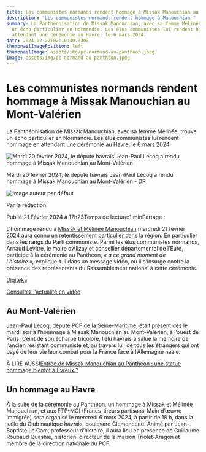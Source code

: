 ```yaml
---
title: Les communistes normands rendent hommage à Missak Manouchian au Mont-Valérien
description: "Les communistes normands rendent hommage à Manouchian "
summary: La Panthéonisation de Missak Manouchian, avec sa femme Mélinée, trouve
  un écho particulier en Normandie. Les élus communistes lui rendent hommage en
  attendant une cérémonie au Havre, le 6 mars 2024.
date: 2024-02-22T02:10:40.330Z
thumbnailImagePosition: left
thumbnailImage: assets/img/pc-normand-au-panthéon.jpeg
image: assets/img/pc-normand-au-panthéon.jpeg
---
```

<!--StartFragment-->

# Les communistes normands rendent hommage à Missak Manouchian au Mont-Valérien

La Panthéonisation de Missak Manouchian, avec sa femme Mélinée, trouve un écho particulier en Normandie. Les élus communistes lui rendent hommage en attendant une cérémonie au Havre, le 6 mars 2024.

![Mardi 20 février 2024, le député havrais Jean-Paul Lecoq a rendu hommage à Missak Manouchian au Mont-Valérien](https://prmeng.rosselcdn.net/sites/default/files/dpistyles_v2/prm_16_9_856w/2024/02/21/node_496385/40169691/public/2024/02/21/12834170.jpeg?itok=ns0EEVe61708532606)

Mardi 20 février 2024, le député havrais Jean-Paul Lecoq a rendu hommage à Missak Manouchian au Mont-Valérien - DR

![Image auteur par défaut](https://prmeng.rosselcdn.net/sites/all/themes/enacarbon_pn/images/pn_logo_gris.png)

Par la rédaction

Publié:21 Février 2024 à 17h23Temps de lecture:1 minPartage :

L’hommage rendu à [Missak et Mélinée Manouchian](https://www.paris-normandie.fr/id495624/article/2024-02-19/missak-manouchian-portrait-de-celui-qui-entrera-au-pantheon-le-21-fevrier) mercredi 21 février 2024 aura connu un retentissement particulier dans la région. En particulier dans les rangs du Parti communiste. Parmi les élus communistes normands, Arnaud Levitre, le maire d’Alizay et conseiller départemental de l’Eure, participe à la cérémonie au Panthéon, *« à ce grand moment de l’histoire »,* explique-t-il dans un message vidéo, où il s’insurge contre la présence des représentants du Rassemblement national à cette cérémonie.

[Digiteka](https://www.ultimedia.com/deliver/generic/iframe/showtitle/1/mdtk/01490263/zone/5/src/xqkufr3/?tagparam=ROS-destination%3DLe+Havre%26CxSegments%3D8nf0q0h91pn7%2C8p9fo36fjd8i%2C8p9fo36fjd8m%2Ca9y6oumq9291%2Ca9yczvjk9ruu%2Caakhy43lwoao%2Caavfzfb44f91%2Caavmagsz9dcv%2Ciui8i76mloq2%26cX_G%3Dcx%3A2n2orjy3pylv73vc3jmb4gp0i8%3A2ejqdbm266otl)

[Consultez l’actualité en vidéo](https://www.paris-normandie.fr/videos)

## Au Mont-Valérien

Jean-Paul Lecoq, député PCF de la Seine-Maritime, était présent dès le mardi soir à l’hommage à Missak Manouchian au Mont-Valérien, à l’ouest de Paris. Ceint de son écharpe tricolore, l’élu havrais a salué la mémoire de l’ancien résistant communiste et, au travers lui, de tous les étrangers qui ont payé de leur vie leur combat pour la France face à l’Allemagne nazie.

À LIRE AUSSI[Entrée de Missak Manouchian au Panthéon : une statue hommage bientôt à Évreux ?](https://www.paris-normandie.fr/id496064/article/2024-02-20/entree-de-missak-manouchian-au-pantheon-une-statue-hommage-bientot-evreux)

## Un hommage au Havre

À la suite de la cérémonie au Panthéon, un hommage à Missak et Mélinée Manouchian, et aux FTP-MOI (Francs-tireurs partisans-Main d’œuvre immigrée) sera organisé le mercredi 6 mars 2024, à partir de 18 h, dans la salle du Club nautique havrais, boulevard Clemenceau. Animé par Jean-Baptiste Le Cam, professeur d’histoire, il aura lieu en présence de Guillaume Roubaud Quashie, historien, directeur de la maison Triolet-Aragon et membre de la direction nationale du PCF.



<!--EndFragment-->